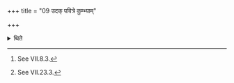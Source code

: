 +++
title = "09 उदक् पवित्रे कुम्भ्याम्"

+++

<details><summary>थिते</summary>

9. Having put (the limbs of the) animal into a pitcher across the strainer[^1] placed upon it pointing to the north, having pierced the heart into spit (the Śamitr̥)[^2] cooks these on the Sāmitra (-fire)  

[^1]: See VII.8.3.  

[^2]: See VII.23.3.  

[^3]: See VII.16.3.
</details>
